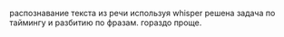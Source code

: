распознавание текста из речи используя whisper решена задача по таймингу и разбитию по фразам. гораздо проще.
